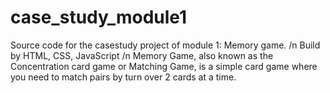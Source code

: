 # case_study_module1
Source code for the casestudy project of module 1: Memory game. /n
Build by HTML, CSS, JavaScript /n
Memory Game, also known as the Concentration card game or Matching Game, is a simple card game where you need to match pairs by turn over 2 cards at a time. 
